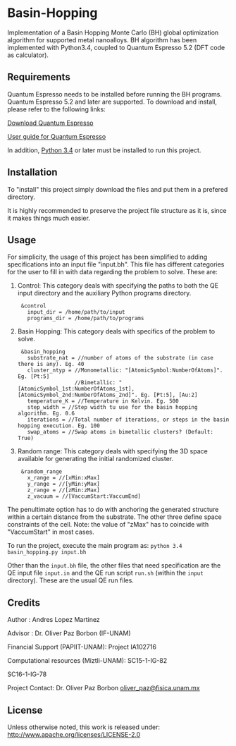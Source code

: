 # Basin-Hopping
Implementation of a Basin Hopping Monte Carlo (BH) global optimization algorithm for supported metal nanoalloys. 
BH algorithm has been implemented with Python3.4, coupled to Quantum Espresso 5.2 (DFT code as calculator).

## Requirements

Quantum Espresso needs to be installed before running the BH programs. Quantum Espresso 5.2 and later are supported. 
To download and install, please refer to the following links:

[Download Quantum Espresso](http://www.quantum-espresso.org/download/)

[User guide for Quantum Espresso](http://www.quantum-espresso.org/wp-content/uploads/Doc/user_guide.pdf)

In addition, [Python 3.4](https://www.python.org/download/releases/3.4.0/) or later must be installed to run this project.

## Installation

To "install" this project simply download the files and put them in a prefered directory. 

It is highly recommended to preserve the project file structure as it is, since it makes things much easier. 

## Usage

For simplicity, the usage of this project has been simplified to adding specifications into an input file "input.bh". This file has 
different categories for the user to fill in with data regarding the problem to solve. These are:

1. Control: This category deals with specifying the paths to both the QE input directory and the auxiliary Python programs directory.

        &control
          input_dir = /home/path/to/input
          programs_dir = /home/path/to/programs

2. Basin Hopping: This category deals with specifics of the problem to solve. 

        &basin_hopping
          substrate_nat = //number of atoms of the substrate (in case there is any). Eg. 40
          cluster_ntyp = //Monometallic: "[AtomicSymbol:NumberOfAtoms]". Eg. [Pt:5]
                         //Bimetallic: "[AtomicSymbol_1st:NumberOfAtoms_1st], [AtomicSymbol_2nd:NumberOfAtoms_2nd]". Eg. [Pt:5], [Au:2]
          temperature_K = //Temperature in Kelvin. Eg. 500
          step_width = //Step width tu use for the basin hopping algorithm. Eg. 0.6
          iterations = //Total number of iterations, or steps in the basin hopping execution. Eg. 100
          swap_atoms = //Swap atoms in bimetallic clusters? (Default: True)

3. Random range: This category deals with specifying the 3D space available for generating the initial randomized cluster.

        &random_range
          x_range = //[xMin:xMax]
          y_range = //[yMin:yMax]
          z_range = //[zMin:zMax]
          z_vacuum = //[VaccumStart:VaccumEnd]

  The penultimate option has to do with anchoring the generated structure within a certain distance from the substrate. 
  The other three define space constraints of the cell. Note: the value of "zMax" has to coincide with "VaccumStart" in most cases.  

To run the project, execute the main program as: `python 3.4 basin_hopping.py input.bh`

Other than the `input.bh` file, the other files that need specification are the QE input file `input.in` and the QE run script
`run.sh` (within the `input` directory). These are the usual QE run files. 

## Credits

Author  : Andres Lopez Martinez

Advisor : Dr. Oliver Paz Borbon (IF-UNAM)

Financial Support (PAPIIT-UNAM): Project  IA102716

Computational resources (Miztli-UNAM):   SC15-1-IG-82

SC16-1-IG-78

Project Contact: Dr. Oliver Paz Borbon oliver_paz@fisica.unam.mx

## License

Unless otherwise noted, this work is released under: http://www.apache.org/licenses/LICENSE-2.0
